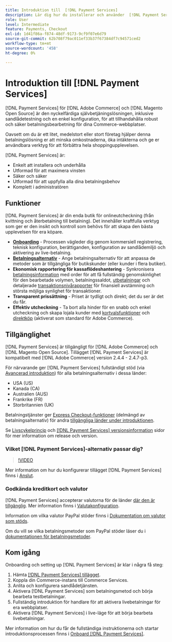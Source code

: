 ```yaml
---
title: Introduktion till  [!DNL Payment Services]
description: Lär dig hur du installerar och använder  [!DNL Payment Services]  som en nyckelfärdig, robust och säker betalningshanteringslösning för dina [!DNL Adobe Commerce] och [!DNL Magento Open Source] webbplatser.
role: User
level: Intermediate
feature: Payments, Checkout
exl-id: 1d41f86a-f874-48df-9173-9cf9f07e6d79
source-git-commit: 62b708f79ac011ef33b37f67384df7c94571ced2
workflow-type: tm+mt
source-wordcount: '458'
ht-degree: 0%

---
```


# Introduktion till [!DNL Payment Services]

[!DNL Payment Services] för [!DNL Adobe Commerce] och [!DNL Magento Open Source] är den nyckelfärdiga självbetjäningslösningen, inklusive sandlådetestning och en enkel konfiguration, för att tillhandahålla robust och säker betalningsbearbetning för dina Commerce-webbplatser.

Oavsett om du är ett litet, medelstort eller stort företag hjälper denna betalningslösning er att minska omkostnaderna, öka intäkterna och ge er användbara verktyg för att förbättra hela shoppingupplevelsen.

[!DNL Payment Services] är:

* Enkelt att installera och underhålla
* Utformad för att maximera vinsten
* Säker och säker
* Utformad för att uppfylla alla dina betalningsbehov
* Komplett i administratören

## Funktioner

[!DNL Payment Services] är din enda butik för onlineutcheckning (från kvittning och återbetalning till betalning). Det innehåller kraftfulla verktyg som ger er den insikt och kontroll som behövs för att skapa den bästa upplevelsen för era köpare.

* [**Onboarding**](onboard.md) - Processen vägleder dig genom kommersiell registrering, teknisk konfiguration, berättiganden, konfiguration av sandlådemiljö och aktivering av live-betalning.
* [**Betalningsalternativ**](payments-options.md) - Ange betalningsalternativ för att anpassa de metoder som är tillgängliga för butikskunder (eller kunder i flera butiker).
* **Ekonomisk rapportering för kassaflödeshantering** - Synkronisera [betalningsinformation](order-payment-status.md) med order för att få fullständig genomskinlighet för den bearbetade volymen, betalningssaldot, [utbetalningar](payouts.md) och detaljerade [transaktionsnivårapporter](transactions.md) för finansiell avstämning och största möjliga synlighet för transaktioner.
* **Transparent prissättning** - Priset är tydligt och direkt; det du ser är det du får.
* **Effektiv utcheckning** - Ta bort alla hinder för en snabb och enkel utcheckning och skapa lojala kunder med [kortvalsfunktioner](vaulting.md) och [direktköp](https://experienceleague.adobe.com/docs/commerce-admin/stores-sales/point-of-purchase/checkout-instant-purchase.html?lang=sv-SE) (aktiverat som standard för Adobe Commerce).

## Tillgänglighet

[!DNL Payment Services] är tillgängligt för [!DNL Adobe Commerce] och [!DNL Magento Open Source]. Tillägget [!DNL Payment Services] är kompatibelt med [!DNL Adobe Commerce] version 2.4.4 - 2.4.7-p3.

För närvarande ger [!DNL Payment Services] fullständigt stöd (via [Avancerad introduktion](../payment-services/production.md#advanced-onboarding)) för alla betalningsalternativ i dessa länder:

* USA (US)
* Kanada (CA)
* Australien (AUS)
* Frankrike (FR)
* Storbritannien (UK)

Betalningstjänster ger [Express Checkout-funktioner](../payment-services/payments-options.md) (delmängd av betalningsalternativ) för andra [tillgängliga länder under introduktionen](../payment-services/production.md#complete-merchant-onboarding).

Se [Livscykelprincip](https://experienceleague.adobe.com/docs/commerce-operations/release/planning/lifecycle-policy.html?lang=sv-SE) och [[!DNL Payment Services] versionsinformation](release-notes.md) sidor för mer information om release och version.

### Vilket [!DNL Payment Services]-alternativ passar dig?

>[!VIDEO](https://video.tv.adobe.com/v/3447922?captions=swe)

Mer information om hur du konfigurerar tillägget [!DNL Payment Services] finns i [Anslut](connect.md).

### Godkända kreditkort och valutor

[!DNL Payment Services] accepterar valutorna för de länder [där den är tillgänglig](#availability). Mer information finns i [Valutakonfiguration](https://experienceleague.adobe.com/docs/commerce-admin/stores-sales/site-store/currency/currency-configuration.html?lang=sv-SE).

Information om vilka valutor PayPal stöder finns i [Dokumentation om valutor som stöds](https://developer.paypal.com/docs/reports/reference/paypal-supported-currencies/).

Om du vill se vilka betalningsmetoder som PayPal stöder läser du i [dokumentationen för betalningsmetoder](https://developer.paypal.com/docs/checkout/payment-methods/).

## Kom igång

Onboarding och setting up [!DNL Payment Services] är klar i några få steg:

1. Hämta [[!DNL Payment Services] tillägget](install.md).
1. Koppla din Commerce-instans till Commerce Services.
1. Anlita och konfigurera sandlådetjänsten.
1. Aktivera [!DNL Payment Services] som betalningsmetod och börja bearbeta testbetalningar.
1. Fullständig introduktion för handlare för att aktivera livebetalningar för era webbplatser.
1. Aktivera [!DNL Payment Services] i live-läge för att börja bearbeta livebetalningar.

Mer information om hur du får de fullständiga instruktionerna och startar introduktionsprocessen finns i [Onboard [!DNL Payment Services]](onboard.md).
